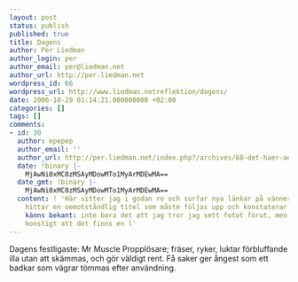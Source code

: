 ```yaml
---
layout: post
status: publish
published: true
title: Dagens
author: Per Liedman
author_login: per
author_email: per@liedman.net
author_url: http://per.liedman.net
wordpress_id: 66
wordpress_url: http://www.liedman.netreflektion/dagens/
date: 2006-10-29 01:14:21.000000000 +02:00
categories: []
tags: []
comments:
- id: 30
  author: epepep
  author_email: ''
  author_url: http://per.liedman.net/index.php?/archives/68-det-haer-aer-en-blogg.html
  date: !binary |-
    MjAwNi0xMC0zMSAyMDowMTo1MyArMDEwMA==
  date_gmt: !binary |-
    MjAwNi0xMC0zMSAyMDowMTo1MyArMDEwMA==
  content: ! 'Här sitter jag i godan ro och surfar nya länkar på vänners bloggar,
    hittar en oemotståndlig titel som måste följas upp och konstaterar att det hela
    känns bekant: inte bara det att jag tror jag sett fotot förut, men visst är det
    konstigt att det finns en l'
---
```

Dagens festligaste: Mr Muscle Propplösare; fräser, ryker, luktar förbluffande illa utan att skämmas, och gör väldigt rent. Få saker ger ångest som ett badkar som vägrar tömmas efter användning.
